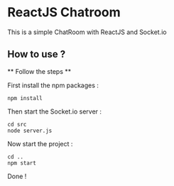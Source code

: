 # ReactJS Chatroom
This is a simple ChatRoom with ReactJS and Socket.io

## How to use ?

** Follow the steps **

First install the npm packages :

```
npm install
```

Then start the Socket.io server :

```
cd src
node server.js
```

Now start the project :

```
cd ..
npm start
```

Done !
